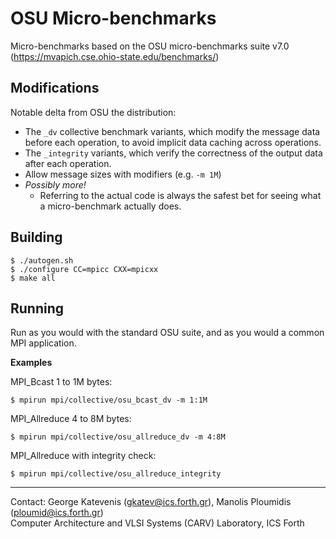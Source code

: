# OSU Micro-benchmarks

Micro-benchmarks based on the OSU micro-benchmarks suite v7.0
(https://mvapich.cse.ohio-state.edu/benchmarks/)

## Modifications

Notable delta from OSU the distribution:

-  The `_dv` collective benchmark variants, which modify the message data before each operation, 
to avoid implicit data caching  across operations.
- The `_integrity` variants, which verify the correctness of the output data after each operation.
- Allow message sizes with modifiers (e.g. `-m 1M`)
- *Possibly more!*
	- Referring to the actual code is always the safest bet for seeing what a micro-benchmark
	actually does.

## Building

```
$ ./autogen.sh
$ ./configure CC=mpicc CXX=mpicxx
$ make all
```

## Running

Run as you would with the standard OSU suite, and as you would a common MPI application.

**Examples**

MPI_Bcast 1 to 1M bytes:

```
$ mpirun mpi/collective/osu_bcast_dv -m 1:1M
```

MPI_Allreduce 4 to 8M bytes:

```
$ mpirun mpi/collective/osu_allreduce_dv -m 4:8M
```

MPI_Allreduce with integrity check:

```
$ mpirun mpi/collective/osu_allreduce_integrity
```

---
Contact: George Katevenis (gkatev@ics.forth.gr), Manolis Ploumidis (ploumid@ics.forth.gr)  
Computer Architecture and VLSI Systems (CARV) Laboratory, ICS Forth
